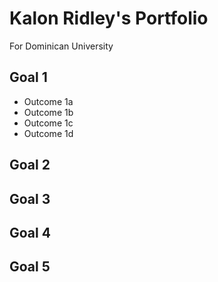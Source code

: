 <!DOCTYPE html>
<html>
<head>
 <title>Kalon Ridley's Portfolio</title> 
</head>

<body>
 <div id="introduction"> <p><h1>Kalon Ridley's Portfolio</h1>
  For Dominican University</p></div>
  
  <div><h2>Goal 1</h2>
   <ul><li>Outcome 1a</li>
  <li>Outcome 1b</li>
  <li>Outcome 1c</li>
  <li>Outcome 1d</li></ul>
  </div>
  <div><h2>Goal 2</h2></div>
  <div><h2>Goal 3</h2></div>
  <div><h2>Goal 4</h2></div>
  <div><h2>Goal 5</h2></div>
</body>
</html>
